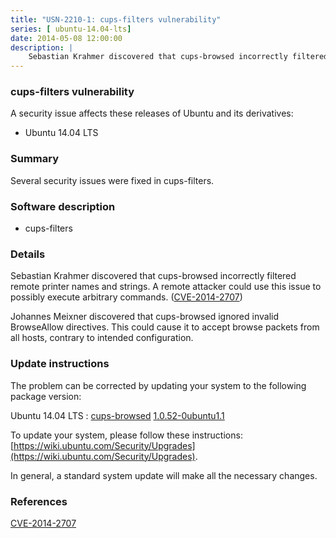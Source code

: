 ```yaml
---
title: "USN-2210-1: cups-filters vulnerability"
series: [ ubuntu-14.04-lts]
date: 2014-05-08 12:00:00
description: |
    Sebastian Krahmer discovered that cups-browsed incorrectly filtered remote printer names and strings. A remote attacker could use this issue to possibly execute arbitrary commands. ([CVE-2014-2707](http://people.ubuntu.com/~ubuntu-security/cve/CVE-2014-2707))
--- 
```

 
### cups-filters vulnerability

A security issue affects these releases of Ubuntu and its derivatives:

* Ubuntu 14.04 LTS

### Summary

Several security issues were fixed in cups-filters. 

### Software description

* cups-filters 

### Details

Sebastian Krahmer discovered that cups-browsed incorrectly filtered remote printer names and strings. A remote attacker could use this issue to possibly execute arbitrary commands. ([CVE-2014-2707](http://people.ubuntu.com/~ubuntu-security/cve/CVE-2014-2707))

Johannes Meixner discovered that cups-browsed ignored invalid BrowseAllow directives. This could cause it to accept browse packets from all hosts, contrary to intended configuration. 

### Update instructions

The problem can be corrected by updating your system to the following package version:

Ubuntu 14.04 LTS
 : [cups-browsed](https://launchpad.net/ubuntu/+source/cups-filters) <span> [1.0.52-0ubuntu1.1](https://launchpad.net/ubuntu/+source/cups-filters/1.0.52-0ubuntu1.1) </span> 

To update your system, please follow these instructions: [https://wiki.ubuntu.com/Security/Upgrades](https://wiki.ubuntu.com/Security/Upgrades).

In general, a standard system update will make all the necessary changes. 

### References

 [CVE-2014-2707](http://people.ubuntu.com/~ubuntu-security/cve/CVE-2014-2707)
 
